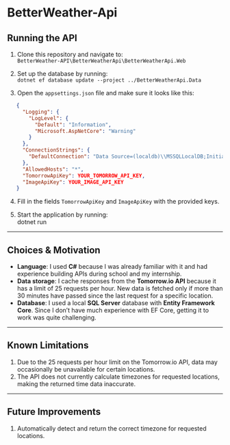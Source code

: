 # BetterWeather-Api

## Running the API

1. Clone this repository and navigate to:  
   `BetterWeather-API\BetterWeatherApi\BetterWeatherApi.Web`

2. Set up the database by running:  
   `dotnet ef database update --project ../BetterWeatherApi.Data`

3. Open the `appsettings.json` file and make sure it looks like this:

```json
   {
     "Logging": {
       "LogLevel": {
         "Default": "Information",
         "Microsoft.AspNetCore": "Warning"
       }
     },
     "ConnectionStrings": {
       "DefaultConnection": "Data Source=(localdb)\\MSSQLLocalDB;Initial Catalog=BetterWeather;Integrated Security=True;Connect Timeout=30;Encrypt=False;Trust Server Certificate=False;Application Intent=ReadWrite;Multi Subnet Failover=False"
     },
     "AllowedHosts": "*",
     "TomorrowApiKey": YOUR_TOMORROW_API_KEY,
     "ImageApiKey": YOUR_IMAGE_API_KEY
   }
```

4. Fill in the fields `TomorrowApiKey` and `ImageApiKey` with the provided keys.

5. Start the application by running:  
   dotnet run

---

## Choices & Motivation

-   **Language**: I used **C#** because I was already familiar with it and had experience building APIs during school and my internship.
-   **Data storage**: I cache responses from the **Tomorrow.io API** because it has a limit of 25 requests per hour. New data is fetched only if more than 30 minutes have passed since the last request for a specific location.
-   **Database**: I used a local **SQL Server** database with **Entity Framework Core**. Since I don’t have much experience with EF Core, getting it to work was quite challenging.

---

## Known Limitations

1. Due to the 25 requests per hour limit on the Tomorrow.io API, data may occasionally be unavailable for certain locations.
2. The API does not currently calculate timezones for requested locations, making the returned time data inaccurate.

---

## Future Improvements

1. Automatically detect and return the correct timezone for requested locations.
